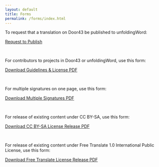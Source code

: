 ```yaml
---
layout: default
title: Forms
permalink: /forms/index.html
---
```


To request that a translation on Door43 be published to unfoldingWord:

<a class="btn btn-default" target="_blank" href="http://ufw.io/pub">Request to Publish</a>

<br />

For contributors to projects in Door43 or unfoldingWord, use this form:

<a class="btn btn-default" href="{{ site.baseurl }}{{ site.data.assets.legal-license-pdf.url }}">Download Guidelines & License PDF</a>

<br />

For multiple signatures on one page, use this form:

<a class="btn btn-default" href="{{ site.baseurl }}{{ site.data.assets.uWLegalandDoctrinalStatementForm-pdf.url }}">Download Multiple Signatures PDF</a>

<br />

For release of existing content under CC BY-SA, use this form:

<a class="btn btn-default" href="{{ site.baseurl }}{{ site.data.assets.legal-release-pdf.url }}">Download CC BY-SA License Release PDF</a>

<br />

For release of existing content under Free Translate 1.0 International Public License, use this form:

<a class="btn btn-default" href="{{ site.baseurl }}{{ site.data.assets.free-translate-pdf.url }}">Download Free Translate License Release PDF</a>
